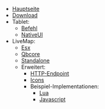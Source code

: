 - [Hauptseite](/)
- [Download](download)
- Tablet:
  - [Befehl](tablet/befehl)
  - [NativeUI](tablet/nativeui)
- LiveMap:
  - [Esx](livemap/fivem/esx)
  - [Qbcore](livemap/fivem/qbcore)
  - [Standalone](livemap/fivem/standalone)
  - Erweitert:
    - [HTTP-Endpoint](livemap/endpoint/endpoint)
    - [Icons](livemap/endpoint/icons)
    - Beispiel-Implementationen:
      - [Lua](livemap/endpoint/examples/lua.md)
      - [Javascript](livemap/endpoint/examples/js.md)